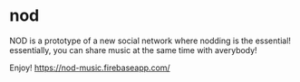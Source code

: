 # nod
NOD is a prototype of a new social network where nodding is the essential!
essentially, you can share music at the same time with averybody!

Enjoy!
https://nod-music.firebaseapp.com/
